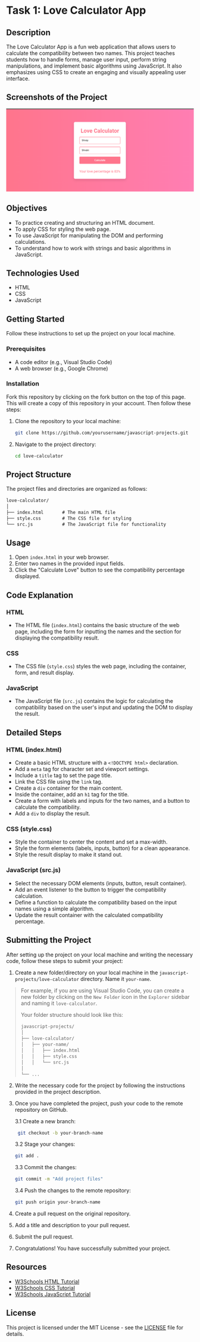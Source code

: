 # Task 1: Love Calculator App

## Description

The Love Calculator App is a fun web application that allows users to calculate the compatibility between two names. This project teaches students how to handle forms, manage user input, perform string manipulations, and implement basic algorithms using JavaScript. It also emphasizes using CSS to create an engaging and visually appealing user interface.

## Screenshots of the Project

![Love Calculator](image.png)

## Objectives
- To practice creating and structuring an HTML document.
- To apply CSS for styling the web page.
- To use JavaScript for manipulating the DOM and performing calculations.
- To understand how to work with strings and basic algorithms in JavaScript.

## Technologies Used
- HTML
- CSS
- JavaScript

## Getting Started
Follow these instructions to set up the project on your local machine.

### Prerequisites
- A code editor (e.g., Visual Studio Code)
- A web browser (e.g., Google Chrome)

### Installation

Fork this repository by clicking on the fork button on the top of this page. This will create a copy of this repository in your account. Then follow these steps:

1. Clone the repository to your local machine:
   ```sh
   git clone https://github.com/yourusername/javascript-projects.git
   ```
2. Navigate to the project directory:
   ```sh
   cd love-calculator
   ```

## Project Structure

The project files and directories are organized as follows:

```
love-calculator/
│
├── index.html       # The main HTML file
├── style.css        # The CSS file for styling
└── src.js           # The JavaScript file for functionality
```

## Usage

1. Open `index.html` in your web browser.
2. Enter two names in the provided input fields.
3. Click the "Calculate Love" button to see the compatibility percentage displayed.

## Code Explanation

### HTML
- The HTML file (`index.html`) contains the basic structure of the web page, including the form for inputting the names and the section for displaying the compatibility result.

### CSS
- The CSS file (`style.css`) styles the web page, including the container, form, and result display.

### JavaScript
- The JavaScript file (`src.js`) contains the logic for calculating the compatibility based on the user's input and updating the DOM to display the result.

## Detailed Steps

### HTML (index.html)
- Create a basic HTML structure with a `<!DOCTYPE html>` declaration.
- Add a `meta` tag for character set and viewport settings.
- Include a `title` tag to set the page title.
- Link the CSS file using the `link` tag.
- Create a `div` container for the main content.
- Inside the container, add an `h1` tag for the title.
- Create a form with labels and inputs for the two names, and a button to calculate the compatibility.
- Add a `div` to display the result.

### CSS (style.css)
- Style the container to center the content and set a max-width.
- Style the form elements (labels, inputs, button) for a clean appearance.
- Style the result display to make it stand out.

### JavaScript (src.js)
- Select the necessary DOM elements (inputs, button, result container).
- Add an event listener to the button to trigger the compatibility calculation.
- Define a function to calculate the compatibility based on the input names using a simple algorithm.
- Update the result container with the calculated compatibility percentage.

## Submitting the Project

After setting up the project on your local machine and writing the necessary code, follow these steps to submit your project:

1. Create a new folder/directory on your local machine in the `javascript-projects/love-calculator` directory. Name it `your-name`.

> For example, if you are using Visual Studio Code, you can create a new folder by clicking on the `New Folder` icon in the `Explorer` sidebar and naming it `love-calculator`.
>
> Your folder structure should look like this:
>
> ```
> javascript-projects/
> │
> ├── love-calculator/
> │   ├── your-name/
> │   │   ├── index.html
> │   │   ├── style.css
> │   │   └── src.js
> │
> └── ...
> ```

2. Write the necessary code for the project by following the instructions provided in the project description.
3. Once you have completed the project, push your code to the remote repository on GitHub.
   
   3.1 Create a new branch:
   ```sh
    git checkout -b your-branch-name
    ```

    3.2 Stage your changes:
    ```sh
    git add .
    ```

    3.3 Commit the changes:
    ```sh
    git commit -m "Add project files"
    ```

    3.4 Push the changes to the remote repository:
    ```sh
    git push origin your-branch-name
    ```
4. Create a pull request on the original repository.
5. Add a title and description to your pull request.
6. Submit the pull request.
7. Congratulations! You have successfully submitted your project.

## Resources

- [W3Schools HTML Tutorial](https://www.w3schools.com/html/)
- [W3Schools CSS Tutorial](https://www.w3schools.com/css/)
- [W3Schools JavaScript Tutorial](https://www.w3schools.com/js/)

## License

This project is licensed under the MIT License - see the [LICENSE](LICENSE) file for details.